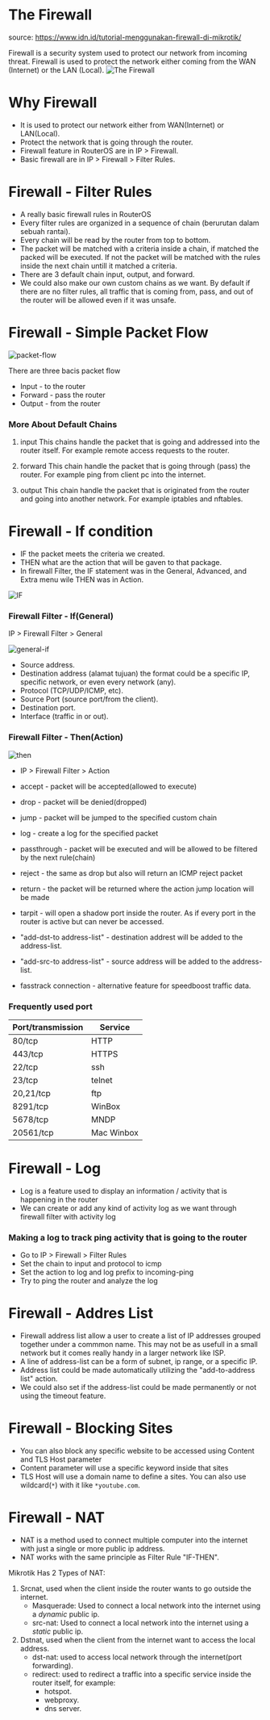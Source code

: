 # The Firewall
source: https://www.idn.id/tutorial-menggunakan-firewall-di-mikrotik/

Firewall is a security system used to protect our network from incoming threat. Firewall is used to protect the network either coming from the WAN (Internet) or the LAN (Local).
![The Firewall](images/firewall.jpg)

# Why Firewall
- It is used to protect our network either from WAN(Internet) or LAN(Local).
- Protect the network that is going through the router.
- Firewall feature in RouterOS are in IP > Firewall.
- Basic firewall are in IP > Firewall > Filter Rules.

# Firewall - Filter Rules
- A really basic firewall rules in RouterOS
- Every filter rules are organized in a sequence of chain (berurutan dalam sebuah rantai).
- Every chain will be read by the router from top to bottom.
- The packet will be matched with a criteria inside a chain, if matched the packed will be executed. If not the packet will be matched with the rules inside the next chain untill it matched a criteria.
- There are 3 default chain input, output, and forward.
- We could also make our own custom chains as we want. By default if there are no filter rules, all traffic that is coming from, pass, and out of the router will be allowed even if it was unsafe.


# Firewall - Simple Packet Flow

![packet-flow](images/packet-flow.png)

There are three bacis packet flow
- Input - to the router
- Forward - pass the router
- Output - from the router

### More About Default Chains
1. input
	This chains handle the packet that is going and addressed into the router itself. For example remote access requests to the router.

2. forward
	This chain handle the packet that is going through (pass) the router. For example ping from client pc into the internet.

3. output
	This chain handle the packet that is originated from the router and going into another network. For example iptables and nftables.

# Firewall - If condition
- IF the packet meets the criteria we created.
- THEN what are the action that will be gaven to that package.
- In firewall Filter, the IF statement was in the General, Advanced, and Extra menu wile THEN was in Action.

![IF](images/if.png)

### Firewall Filter - If(General)

IP > Firewall Filter > General

![general-if](images/general-if.png)

- Source address.
- Destination address (alamat tujuan) the format could be a specific IP, specific network, or even every network (any).
- Protocol (TCP/UDP/ICMP, etc).
- Source Port (source port/from the client).
- Destination port.
- Interface (traffic in or out).

### Firewall Filter - Then(Action)

![then](images/then.png)

- IP > Firewall Filter > Action
- accept - packet will be accepted(allowed to execute)
- drop - packet will be denied(dropped)
- jump - packet will be jumped to the specified custom chain
- log -  create a log for the specified packet
- passthrough - packet will be executed and will be allowed to be filtered by the next rule(chain)
- reject - the same as drop but also will return an ICMP reject packet
- return - the packet will be returned where the action jump location will be made
- tarpit - will open a shadow port inside the router. As if every port in the router is active but can never be accessed.

- "add-dst-to address-list" - destination addrest will be added to the address-list.
- "add-src-to address-list" - source address will be added to the address-list.
- fasstrack connection - alternative feature for speedboost traffic data.

### Frequently used port

| Port/transmission | Service    |
| ----------------- | ---------- |
| 80/tcp            | HTTP       |
| 443/tcp           | HTTPS      |
| 22/tcp            | ssh        |
| 23/tcp            | telnet     |
| 20,21/tcp         | ftp        |
| 8291/tcp          | WinBox     |
| 5678/tcp          | MNDP       |
| 20561/tcp         | Mac Winbox |

# Firewall - Log
- Log is a feature used to display an information / activity that is happening in the router
- We can create or add any kind of activity log as we want through firewall filter with activity log

### Making a log to track ping activity that is going to the router

- Go to IP > Firewall > Filter Rules
- Set the chain to input and protocol to icmp
- Set the action to log and log prefix to incoming-ping
- Try to ping the router and analyze the log

# Firewall - Addres List
- Firewall address list allow a user to create a list of IP addresses grouped together under a commmon name. This may not be as usefull in a small network but it comes really handy in a larger network like ISP.
- A line of address-list can be a form of subnet, ip range, or a specific IP.
- Address list could be made automatically utilizing the "add-to-address list" action.
- We could also set if the address-list could be made permanently or not using the timeout feature.

# Firewall - Blocking Sites
- You can also block any specific website to be accessed using Content and TLS Host parameter
- Content parameter will use a specific keyword inside that sites
- TLS Host will use a domain name to define a sites. You can also use wildcard(`*`) with it like `*youtube.com`.

# Firewall - NAT
- NAT is a method used to connect multiple computer into the internet with just a single or more public ip address.
- NAT works with the same principle as Filter Rule "IF-THEN".

Mikrotik Has 2 Types of NAT:
1. Srcnat, used when the client inside the router wants to go outside the internet.
	- Masquerade: Used to connect a local network into the internet using a *dynamic* public ip.
	- src-nat: Used to connect a local network into the internet using a *static* public ip.
2. Dstnat, used when the client from the internet want to access the local address.
	- dst-nat: used to access local network through the internet(port forwarding).
	- redirect: used to redirect a traffic into a specific service inside the router itself, for example:
		- hotspot.
		- webproxy.
		- dns server.
